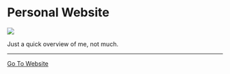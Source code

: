 # Personal Website

<img src="https://raw.githubusercontent.com/cringiest/website/master/img/screenshot.png">

Just a quick overview of me, not much.

---

[Go To Website](https://bai.js.org/)
